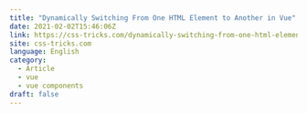 ```yaml
---
title: "Dynamically Switching From One HTML Element to Another in Vue"
date: 2021-02-02T15:46:06Z
link: https://css-tricks.com/dynamically-switching-from-one-html-element-to-another-in-vue/?utm_medium=RSS&utm_source=news.12bit.vn
site: css-tricks.com
language: English
category:
  - Article
  - vue
  - vue components
draft: false
---
```


